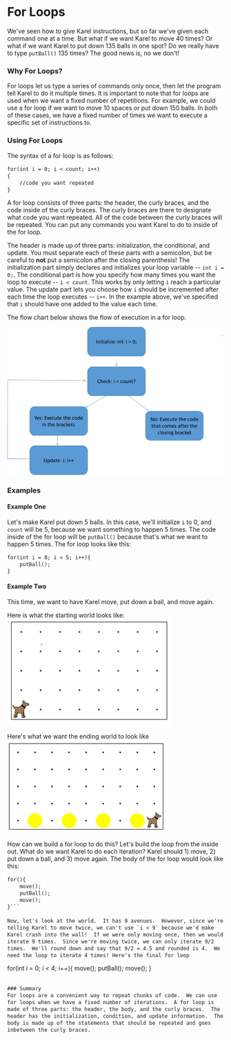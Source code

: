 # For Loops

We've seen how to give Karel instructions, but so far we've given each command one at a time.  But what if we want Karel to move 40 times?  Or what if we want Karel to put down 135 balls in one spot?  Do we really have to type ```putBall()``` 135 times?  The good news is, no we don't!

### Why For Loops?
For loops let us type a series of commands only  once, then let the program tell Karel to do it multiple times. It is important to note that for loops are used when we want a fixed number of repetitions. For example, we could use a for loop if we want to move 10 spaces or put down 150 balls.  In both of these cases, we have a fixed number of times we want to execute a specific set of instructions to.

### Using For Loops
The syntax of a for loop is as follows:

```
for(int i = 0; i < count; i++)
{
    //code you want repeated
}
```

A for loop consists of three parts: the header, the curly braces, and the code inside of the curly braces. The curly braces are there to designate what code you want repeated.  All of the code between the curly braces will be repeated.  You can put any commands you want Karel to do to inside of the for loop.

The header is made up of three parts: initialization, the conditional, and update. You must separate each of these parts with a semicolon, but be careful to **not** put a semicolon after the closing parenthesis! The initialization part simply declares and initializes your loop variable -- `int i = 0;`.  The conditional part is how you specify how many times you want the loop to execute -- `i < count`.  This works by only letting `i` reach a particular value. The update part lets you choose how `i` should be incremented after each time the loop executes -- `i++`.  In the example above, we've specified that `i` should have one added to the value each time.  

The flow chart below shows the flow of execution in a for loop.


![](../static/karel/forLoopDiagram.png)


### Examples
#### Example One
Let's make Karel put down 5 balls.  In this case, we'll initialize `i` to 0, and `count` will be 5, because we want something to happen 5 times.  The code inside of the for loop will be `putBall()` because that's what we want to happen 5 times.  The for loop looks like this:

```
for(int i = 0; i < 5; i++){
    putBall();
}
```

#### Example Two
This time, we want to have Karel move, put down a ball, and move again.

Here is what the starting world looks like:
 ![Starting World](../static/karel/for_oddBallStartWorld.png)

Here's what we want the ending world to look like
![Ending World](../static/karel/for_oddBallFinish.png)

How can we build a for loop to do this? Let's build the loop from the inside out.  What do we want Karel to do each iteration?  Karel should 1) move, 2) put down a ball, and 3) move again. The body of the for loop would look like this:

``` 
for(){
    move();
    putBall();
    move();
}```

Now, let's look at the world.  It has 9 avenues.  However, since we're telling Karel to move twice, we can't use `i < 9` because we'd make Karel crash into the wall!  If we were only moving once, then we would iterate 9 times.  Since we're moving twice, we can only iterate 9/2 times.  We'll round down and say that 9/2 = 4.5 and rounded is 4.  We need the loop to iterate 4 times! Here's the final for loop

```
for(int i = 0; i < 4; i++){
  move();
  putBall();
  move();
}
```

### Summary
For loops are a convenient way to repeat chunks of code.  We can use for loops when we have a fixed number of iterations.  A for loop is made of three parts: the header, the body, and the curly braces.  The header has the initialization, condition, and update information.  The body is made up of the statements that should be repeated and goes inbetween the curly braces.


















